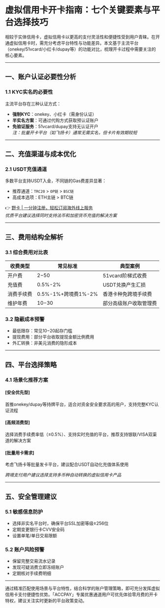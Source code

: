 # 虚拟信用卡开卡指南：七个关键要素与平台选择技巧

相较于实体信用卡，虚拟信用卡以更高的支付灵活性和便捷性受到用户青睐。在开通虚拟信用卡时，需充分考虑平台特性与功能差异。本文基于主流平台（onekey/51vcard/小红卡/dupay等）的功能对比，梳理开卡过程中需要关注的核心要素。

---

## 一、账户认证必要性分析

### 1.1 KYC实名的必要性
主流平台存在三种认证方式：
- **强制KYC**：onekey、小红卡（需身份认证）
- **半实名方案**：可通过代购方式获取预认证账户
- **免验证服务**：51vcard/dupay支持无认证开户  
*注：批量开卡平台（如飞扬卡）通常无需实名，但卡片有效期较短*

---

## 二、充值渠道与成本优化

### 2.1 USDT充值通道
多数平台支持USDT入金，不同链的Gas费差异显著：
- 推荐通道：`TRC20` > `OP链` > `BSC链`
- 高成本选项：ETH主链 > BTC链  

👉 [野卡 | 一分钟注册，轻松订阅海外线上服务](https://bbtdd.com/yeka)  
*优质平台建议选择同时支持法币和加密货币充值的解决方案*

---

## 三、费用结构全解析

### 3.1 综合费用对比表

| 收费类型   | 常见标准             | 典型案例                     |
|------------|----------------------|------------------------------|
| 开户费     | $2-$50               | 51vcard阶梯式收费            |
| 充值费     | 0.5%-2%              | USDT兑换产生汇损             |
| 消费手续费 | 0.5%-1%+跨境费1%-2% | 香港卡种免跨境手续费         |
| 维护年费   | $10-$30              | 部分高级账户收取管理费       |

### 3.2 隐蔽成本预警
- 最低限存：常见$10-$20起存门槛
- 提现费用：部分平台收取提现金额比例费用
- 外汇转换：非美元消费的隐形成本

---

## 四、平台选择策略

### 4.1 场景化推荐方案

#### [安全优先型]
首推onekey/dupay等持牌平台，适合对资金安全要求高的用户，支持完整KYC认证流程

#### [高频消费型]
选择消费手续费率低（≤0.5%）、支持实时充值的平台，推荐支持银联/VISA双渠道的解决方案

#### [批量用卡需求]
考虑飞扬卡等批量发卡平台，建议配合USDT自动化充值体系使用

*跨境支付用户建议选择支持多币种自动转换的虚拟信用卡产品*

---

## 五、安全管理建议

### 5.1 敏感信息防护
- 选择非实名平台时，确保平台SSL加密等级≥256位
- 定期变更银行卡CVV安全码
- 设置单笔/单日交易限额

### 5.2 账户风险预警
- 保留完整交易流水记录
- 发现可疑消费立即冻结账户
- 定期核对手续费明细

---

通过精准匹配使用场景与平台特性，结合科学的账户管理策略，即可充分发挥虚拟信用卡支付便捷性优势。「ACCPAY」专属优惠通道用户可优先体验零月费的开卡特权，建议关注实时更新的平台政策变动。